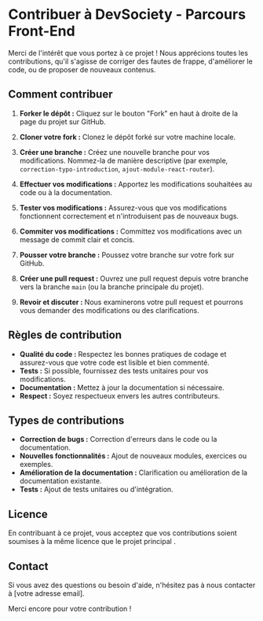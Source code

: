       
# Contribuer à DevSociety - Parcours Front-End

Merci de l'intérêt que vous portez à ce projet !  Nous apprécions toutes les contributions, qu'il s'agisse de corriger des fautes de frappe, d'améliorer le code, ou de proposer de nouveaux contenus.

## Comment contribuer

1. **Forker le dépôt :**  Cliquez sur le bouton "Fork" en haut à droite de la page du projet sur GitHub.

2. **Cloner votre fork :** Clonez le dépôt forké sur votre machine locale.

3. **Créer une branche :** Créez une nouvelle branche pour vos modifications.  Nommez-la de manière descriptive (par exemple, `correction-typo-introduction`, `ajout-module-react-router`).

4. **Effectuer vos modifications :**  Apportez les modifications souhaitées au code ou à la documentation.

5. **Tester vos modifications :** Assurez-vous que vos modifications fonctionnent correctement et n'introduisent pas de nouveaux bugs.

6. **Commiter vos modifications :**  Committez vos modifications avec un message de commit clair et concis.

7. **Pousser votre branche :**  Poussez votre branche sur votre fork sur GitHub.

8. **Créer une pull request :**  Ouvrez une pull request depuis votre branche vers la branche `main` (ou la branche principale du projet).

9. **Revoir et discuter :**  Nous examinerons votre pull request et pourrons vous demander des modifications ou des clarifications.

## Règles de contribution

* **Qualité du code :**  Respectez les bonnes pratiques de codage et assurez-vous que votre code est lisible et bien commenté.
* **Tests :**  Si possible, fournissez des tests unitaires pour vos modifications.
* **Documentation :**  Mettez à jour la documentation si nécessaire.
* **Respect :**  Soyez respectueux envers les autres contributeurs.

## Types de contributions

* **Correction de bugs :**  Correction d'erreurs dans le code ou la documentation.
* **Nouvelles fonctionnalités :**  Ajout de nouveaux modules, exercices ou exemples.
* **Amélioration de la documentation :**  Clarification ou amélioration de la documentation existante.
* **Tests :**  Ajout de tests unitaires ou d'intégration.

## Licence

En contribuant à ce projet, vous acceptez que vos contributions soient soumises à la même licence que le projet principal .


## Contact

Si vous avez des questions ou besoin d'aide, n'hésitez pas à nous contacter à [votre adresse email].


Merci encore pour votre contribution !

    